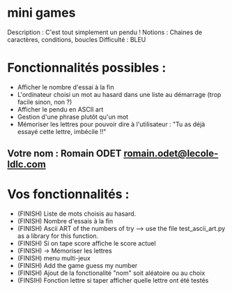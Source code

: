# mini games 
Description : C'est tout simplement un pendu !
Notions : Chaines de caractères, conditions, boucles
Difficulté : BLEU
# Fonctionnalités possibles :
 - Afficher le nombre d'essai à la fin
 - L'ordinateur choisi un mot au hasard dans une liste au démarrage (trop facile sinon, non ?)
 - Afficher le pendu en ASCII art
 - Gestion d'une phrase plutôt qu'un mot
 - Mémoriser les lettres pour pouvoir dire à l'utilisateur : "Tu as déjà essayé cette lettre, imbécile !!"

## Votre nom : Romain ODET <romain.odet@lecole-ldlc.com>

# Vos fonctionnalités :
 - (FINISH) Liste de mots choisis au hasard.
 - (FINISH) Nombre d'essais à la fin
 - (FINISH) Ascii ART of the numbers of try --> use the file test_ascii_art.py as a library for this function.
 - (FINISH) Si on tape score affiche le score actuel
 - (FINISH) -> Mémoriser les lettres
 - (FINISH) menu multi-jeux
 - (FINISH) Add the game guess my number
 - (FINISH) Ajout de la fonctionalité "nom" soit aléatoire ou au choix
 - (FINSIH) Fonction lettre si taper afficher quelle lettre ont été testés